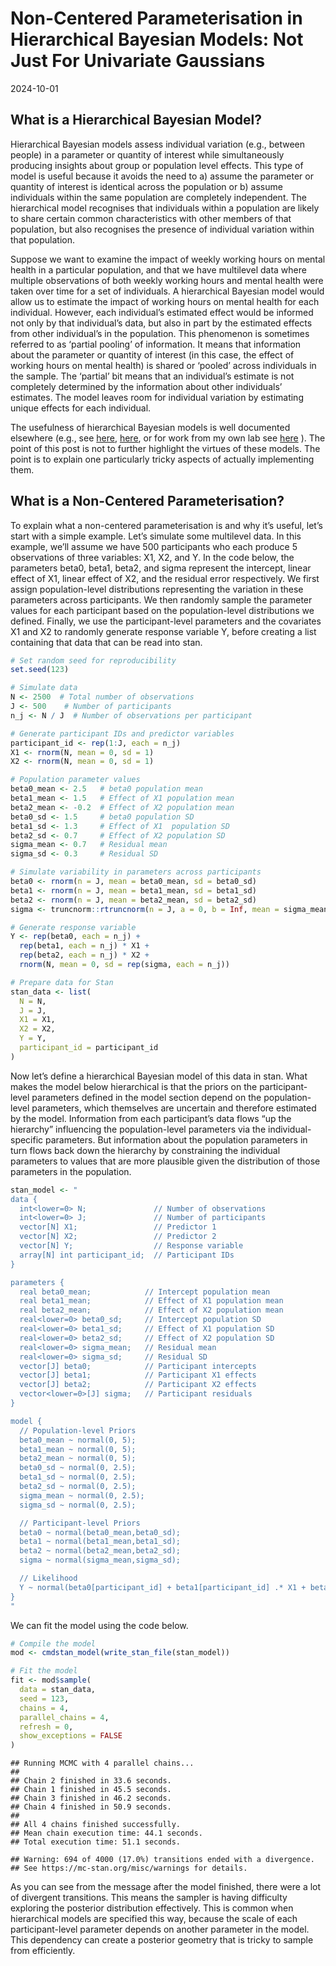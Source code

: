 Non-Centered Parameterisation in Hierarchical Bayesian Models: Not Just
For Univariate Gaussians
================
2024-10-01

## What is a Hierarchical Bayesian Model?

Hierarchical Bayesian models assess individual variation (e.g., between
people) in a parameter or quantity of interest while simultaneously
producing insights about group or population level effects. This type of
model is useful because it avoids the need to a) assume the parameter or
quantity of interest is identical across the population or b) assume
individuals within the same population are completely independent. The
hierarchical model recognises that individuals within a population are
likely to share certain common characteristics with other members of
that population, but also recognises the presence of individual
variation within that population.

Suppose we want to examine the impact of weekly working hours on mental
health in a particular population, and that we have multilevel data
where multiple observations of both weekly working hours and mental
health were taken over time for a set of individuals. A hierarchical
Bayesian model would allow us to estimate the impact of working hours on
mental health for each individual. However, each individual’s estimated
effect would be informed not only by that individual’s data, but also in
part by the estimated effects from other individual’s in the population.
This phenomenon is sometimes referred to as ‘partial pooling’ of
information. It means that information about the parameter or quantity
of interest (in this case, the effect of working hours on mental health)
is shared or ‘pooled’ across individuals in the sample. The ‘partial’
bit means that an individual’s estimate is not completely determined by
the information about other individuals’ estimates. The model leaves
room for individual variation by estimating unique effects for each
individual.

The usefulness of hierarchical Bayesian models is well documented
elsewhere (e.g., see [here](https://pubmed.ncbi.nlm.nih.gov/29595295/),
[here](https://link.springer.com/article/10.3758/s13428-018-1054-3), or
for work from my own lab see
[here](https://link.springer.com/article/10.1007/s42113-023-00173-6) ).
The point of this post is not to further highlight the virtues of these
models. The point is to explain one particularly tricky aspects of
actually implementing them.

## What is a Non-Centered Parameterisation?

To explain what a non-centered parameterisation is and why it’s useful,
let’s start with a simple example. Let’s simulate some multilevel data.
In this example, we’ll assume we have 500 participants who each produce
5 observations of three variables: X1, X2, and Y. In the code below, the
parameters beta0, beta1, beta2, and sigma represent the intercept,
linear effect of X1, linear effect of X2, and the residual error
respectively. We first assign population-level distributions
representing the variation in these parameters across participants. We
then randomly sample the parameter values for each participant based on
the population-level distributions we defined. Finally, we use the
participant-level parameters and the covariates X1 and X2 to randomly
generate response variable Y, before creating a list containing that
data that can be read into stan.

``` r
# Set random seed for reproducibility
set.seed(123)

# Simulate data
N <- 2500  # Total number of observations
J <- 500    # Number of participants
n_j <- N / J  # Number of observations per participant

# Generate participant IDs and predictor variables
participant_id <- rep(1:J, each = n_j)
X1 <- rnorm(N, mean = 0, sd = 1)
X2 <- rnorm(N, mean = 0, sd = 1)

# Population parameter values
beta0_mean <- 2.5   # beta0 population mean
beta1_mean <- 1.5   # Effect of X1 population mean
beta2_mean <- -0.2  # Effect of X2 population mean
beta0_sd <- 1.5     # beta0 population SD
beta1_sd <- 1.3     # Effect of X1  population SD
beta2_sd <- 0.7     # Effect of X2 population SD
sigma_mean <- 0.7   # Residual mean
sigma_sd <- 0.3     # Residual SD

# Simulate variability in parameters across participants
beta0 <- rnorm(n = J, mean = beta0_mean, sd = beta0_sd)
beta1 <- rnorm(n = J, mean = beta1_mean, sd = beta1_sd)
beta2 <- rnorm(n = J, mean = beta2_mean, sd = beta2_sd)
sigma <- truncnorm::rtruncnorm(n = J, a = 0, b = Inf, mean = sigma_mean, sd = sigma_sd)

# Generate response variable
Y <- rep(beta0, each = n_j) + 
  rep(beta1, each = n_j) * X1 + 
  rep(beta2, each = n_j) * X2 + 
  rnorm(N, mean = 0, sd = rep(sigma, each = n_j))

# Prepare data for Stan
stan_data <- list(
  N = N,
  J = J,
  X1 = X1,
  X2 = X2,
  Y = Y,
  participant_id = participant_id
)
```

Now let’s define a hierarchical Bayesian model of this data in stan.
What makes the model below hierarchical is that the priors on the
participant-level parameters defined in the model section depend on the
population-level parameters, which themselves are uncertain and
therefore estimated by the model. Information from each participant’s
data flows “up the hierarchy” influencing the population-level
parameters via the individual-specific parameters. But information about
the population parameters in turn flows back down the hierarchy by
constraining the individual parameters to values that are more plausible
given the distribution of those parameters in the population.

``` r
stan_model <- "
data {
  int<lower=0> N;               // Number of observations
  int<lower=0> J;               // Number of participants
  vector[N] X1;                 // Predictor 1
  vector[N] X2;                 // Predictor 2
  vector[N] Y;                  // Response variable
  array[N] int participant_id;  // Participant IDs
}

parameters {
  real beta0_mean;            // Intercept population mean
  real beta1_mean;            // Effect of X1 population mean
  real beta2_mean;            // Effect of X2 population mean
  real<lower=0> beta0_sd;     // Intercept population SD
  real<lower=0> beta1_sd;     // Effect of X1 population SD
  real<lower=0> beta2_sd;     // Effect of X2 population SD
  real<lower=0> sigma_mean;   // Residual mean
  real<lower=0> sigma_sd;     // Residual SD
  vector[J] beta0;            // Participant intercepts
  vector[J] beta1;            // Participant X1 effects
  vector[J] beta2;            // Participant X2 effects
  vector<lower=0>[J] sigma;   // Participant residuals
}

model {
  // Population-level Priors
  beta0_mean ~ normal(0, 5);
  beta1_mean ~ normal(0, 5);
  beta2_mean ~ normal(0, 5);
  beta0_sd ~ normal(0, 2.5);
  beta1_sd ~ normal(0, 2.5);
  beta2_sd ~ normal(0, 2.5);
  sigma_mean ~ normal(0, 2.5);
  sigma_sd ~ normal(0, 2.5);

  // Participant-level Priors
  beta0 ~ normal(beta0_mean,beta0_sd);
  beta1 ~ normal(beta1_mean,beta1_sd);
  beta2 ~ normal(beta2_mean,beta2_sd);
  sigma ~ normal(sigma_mean,sigma_sd);

  // Likelihood
  Y ~ normal(beta0[participant_id] + beta1[participant_id] .* X1 + beta2[participant_id] .* X2, sigma[participant_id]);
}
"
```

We can fit the model using the code below.

``` r
# Compile the model
mod <- cmdstan_model(write_stan_file(stan_model))

# Fit the model
fit <- mod$sample(
  data = stan_data,
  seed = 123,
  chains = 4,
  parallel_chains = 4,
  refresh = 0,
  show_exceptions = FALSE
)
```

    ## Running MCMC with 4 parallel chains...
    ## 
    ## Chain 2 finished in 33.6 seconds.
    ## Chain 1 finished in 45.5 seconds.
    ## Chain 3 finished in 46.2 seconds.
    ## Chain 4 finished in 50.9 seconds.
    ## 
    ## All 4 chains finished successfully.
    ## Mean chain execution time: 44.1 seconds.
    ## Total execution time: 51.1 seconds.

    ## Warning: 694 of 4000 (17.0%) transitions ended with a divergence.
    ## See https://mc-stan.org/misc/warnings for details.

As you can see from the message after the model finished, there were a
lot of divergent transitions. This means the sampler is having
difficulty exploring the posterior distribution effectively. This is
common when hierarchical models are specified this way, because the
scale of each participant-level parameter depends on another parameter
in the model. This dependency can create a posterior geometry that is
tricky to sample from efficiently.

<!-- This is where the **non-centered parameterisation** can be helpful^[I realise there's a departure from Australian english in writing 'centered' instead of 'centred', but the latter just looks strange to me. So I'll use 'centered'.]. It removes this dependency by reparameterising the participant-level parameters. In the model below, a non-centered parameterisation is applied to beta0, beta1, and beta2 (sigma is a little more complicated since it's bounded at 0. We'll get to that next). As you can see, we now estimate z-scores for these three parameters and then in the `transformed parameters` block unstandardise the parameter via an inverse-z transform. -->
<!-- ```{r model-2,messages=FALSE,warnings=FALSE} -->
<!-- stan_model_nc <- " -->
<!-- data { -->
<!--   int<lower=0> N;               // Number of observations -->
<!--   int<lower=0> J;               // Number of participants -->
<!--   vector[N] X1;                 // Predictor 1 -->
<!--   vector[N] X2;                 // Predictor 2 -->
<!--   vector[N] Y;                  // Response variable -->
<!--   array[N] int participant_id;  // Participant IDs -->
<!-- } -->
<!-- parameters { -->
<!--   real beta0_mean;            // Intercept population mean -->
<!--   real beta1_mean;            // Effect of X1 population mean -->
<!--   real beta2_mean;            // Effect of X2 population mean -->
<!--   real<lower=0> beta0_sd;     // Intercept population SD -->
<!--   real<lower=0> beta1_sd;     // Effect of X1 population SD -->
<!--   real<lower=0> beta2_sd;     // Effect of X2 population SD -->
<!--   real<lower=0> sigma_mean;   // Residual mean -->
<!--   real<lower=0> sigma_sd;     // Residual SD -->
<!--   vector[J] beta0_z;          // Participant intercepts (z-score) -->
<!--   vector[J] beta1_z;          // Participant X1 effects (z-score) -->
<!--   vector[J] beta2_z;          // Participant X2 effects (z-score) -->
<!--   vector<lower=0>[J] sigma;   // Participant residuals -->
<!-- } -->
<!-- transformed parameters { -->
<!--   vector[J] beta0 = beta0_mean + beta0_sd * beta0_z; -->
<!--   vector[J] beta1 = beta1_mean + beta1_sd * beta1_z; -->
<!--   vector[J] beta2 = beta2_mean + beta2_sd * beta2_z; -->
<!-- } -->
<!-- model { -->
<!--   // Population-level Priors -->
<!--   beta0_mean ~ normal(0, 5); -->
<!--   beta1_mean ~ normal(0, 5); -->
<!--   beta2_mean ~ normal(0, 5); -->
<!--   beta0_sd ~ normal(0, 2.5); -->
<!--   beta1_sd ~ normal(0, 2.5); -->
<!--   beta2_sd ~ normal(0, 2.5); -->
<!--   sigma_mean ~ normal(0, 2.5); -->
<!--   sigma_sd ~ normal(0, 2.5); -->
<!--   // Participant-level Priors -->
<!--   beta0 ~ std_normal(); -->
<!--   beta1 ~ std_normal(); -->
<!--   beta2 ~ std_normal(); -->
<!--   sigma ~ normal(sigma_mean,sigma_sd); -->
<!--   // Likelihood -->
<!--   Y ~ normal(beta0[participant_id] + beta1[participant_id] .* X1 + beta2[participant_id] .* X2, sigma[participant_id]); -->
<!-- } -->
<!-- " -->
<!-- # Compile the model -->
<!-- mod_nc <- cmdstan_model(write_stan_file(stan_model_nc)) -->
<!-- # Fit the model -->
<!-- fit_nc <- mod_nc$sample( -->
<!--   data = stan_data, -->
<!--   seed = 123, -->
<!--   chains = 4, -->
<!--   parallel_chains = 4, -->
<!--   refresh = 0, -->
<!--   show_exceptions = FALSE -->
<!-- ) -->
<!-- ``` -->
<!-- We're still getting a lot of divergences and we're hitting the maximum treedepth on many iterations, which suggests that the model still isn't sampling efficiently. This is because we still haven't applied an uncentered parameterisation to `sigma`. We'll do that next. -->
<!-- ## Non-Centered Parameterisation for Truncated Parameters -->
<!-- What makes `beta0`, `beta1`, and `beta2` easy to reparameterise is the fact that these variables can take on any real value. In other words, they're not bounded or constrained to a particular range. So we don't have to worry about the result of the inverse-z transform satisfying a particular constraint. But not all parameters are unbounded. A good example of a bounded parameter is a standard deviation. Standard deviations must be positive. So when estimating these parameters, a common approach is to sample from *truncated distributions* that are constrained to have a lower bound of 0 (as we have in the models above). It's not immediately obvious how the non-centered parameterisation can be applied to parameters that are bounded. -->
<!-- As it turns out, it's actually fairly straightfoward. The trick is to sample the parameter as if it were unconstrained and then convert it via transformation to impose the appropriate constraints. Let's assume we want to apply a non-centered transformation to `sigma` that accounts for the constraint that this parameter should be positive. We can do something like what's done in the R code below. Here, we use the `exp()` function to exponentiate the result of the inverse-z transform, which maps `sigma` to the positive real numbers. Technically, this transformation means that `sigma` is lognormally distributed (in other words, the log of `sigma` is normally distributed). -->
<!-- ```{r sigma-demo-1} -->
<!-- n = 10000                                      #number of samples -->
<!-- sigma_mean = rnorm(n)                          #sample sigma mean -->
<!-- sigma_sd = rtruncnorm(n,a=0)                   #sample sigma sd -->
<!-- sigma_z = rnorm(n)                             #sample sigma z-score -->
<!-- sigma = exp(sigma_mean + sigma_sd * sigma_z)   #unstandardise and convert to positive via exponentiation -->
<!-- hist(sigma) -->
<!-- density(sigma) -->
<!-- ``` -->
<!-- Notice in the output above, however, that the resulting distribution of `sigma` is heavily skewed. This happens because of the exponential transformation. Values that are on the high end of the distribution before the exponentiation get pulled way out when the transformation is applied. It only takes an untransformed value of 10 to produce a transformed value of more than 20,000. A prior that is this heavily skewed can be difficult to sample from. So this transformation may not help us much. This skew can be alleviated to some extent by placing different priors on `sigma_mean` and `sigma_sd`, but a big part of the problem is the exponentiation itself. -->
<!-- Importantly, there are other transformations that we can apply. One that I particularly like is the *softplus* transformation $f(x) = \log(1+e^x)$. This transformation avoids the heavy skew that can sometimes be created by simply exponentiating. Compare the distribution above with the one below. -->
<!-- ```{r sigma-demo-2} -->
<!-- n = 10000                                             #number of samples -->
<!-- sigma_mean = rnorm(n)                                 #sample sigma mean -->
<!-- sigma_sd = rtruncnorm(n,a=0)                          #sample sigma sd -->
<!-- sigma_z = rnorm(n)                                    #sample sigma z-score -->
<!-- sigma = log(1+exp(sigma_mean + sigma_sd * sigma_z))   #unstandardise and convert to positive via softplus -->
<!-- hist(sigma) -->
<!-- density(sigma) -->
<!-- ``` -->
<!-- This second distribution is much less skewed and will be easier to sample from. As with the non-centered parameterisation applied to uncontained parameters, you can change the priors on the distribution by modifying the priors on the population parameters. If you want truncate the distribution at a value other than zero, all you need to do is add a constant. The example below truncates the distribution at 5. -->
<!-- ```{r sigma-demo-3} -->
<!-- n = 10000                                               #number of samples -->
<!-- sigma_mean = rnorm(n)                                   #sample sigma mean -->
<!-- sigma_sd = rtruncnorm(n,a=0)                            #sample sigma sd -->
<!-- sigma_z = rnorm(n)                                      #sample sigma z-score -->
<!-- sigma = 5+log(1+exp(sigma_mean + sigma_sd * sigma_z))   #unstandardise and convert using softplus -->
<!-- hist(sigma) -->
<!-- density(sigma) -->
<!-- ``` -->
<!-- Alternatively, to make the truncation point an *upper bound* instead of a lower bound, simply multiply the result of the transformation by -1 as in the example below. -->
<!-- ```{r sigma-demo-4} -->
<!-- n = 10000                                               #number of samples -->
<!-- sigma_mean = rnorm(n)                                   #sample sigma mean -->
<!-- sigma_sd = rtruncnorm(n,a=0)                            #sample sigma sd -->
<!-- sigma_z = rnorm(n)                                      #sample sigma z-score -->
<!-- sigma = 5-log(1+exp(sigma_mean + sigma_sd * sigma_z))   #unstandardise and convert using softplus -->
<!-- hist(sigma) -->
<!-- density(sigma) -->
<!-- ``` -->
<!-- Here's a model that uses the softplus transformation to apply a non-centered parameterisation to the `sigma` parameter. As you can see, the process is identical to how we reparameterise the `beta` parameters except that the softplus transformation is applied to the parameter after the inverse-z transform is applied. -->
<!-- ```{r model-3,messages=FALSE,warnings=FALSE} -->
<!-- stan_model_ncs <- " -->
<!-- data { -->
<!--   int<lower=0> N;               // Number of observations -->
<!--   int<lower=0> J;               // Number of participants -->
<!--   vector[N] X1;                 // Predictor 1 -->
<!--   vector[N] X2;                 // Predictor 2 -->
<!--   vector[N] Y;                  // Response variable -->
<!--   array[N] int participant_id;  // Participant IDs -->
<!-- } -->
<!-- parameters { -->
<!--   real beta0_mean;            // Intercept population mean -->
<!--   real beta1_mean;            // Effect of X1 population mean -->
<!--   real beta2_mean;            // Effect of X2 population mean -->
<!--   real<lower=0> beta0_sd;     // Intercept population SD -->
<!--   real<lower=0> beta1_sd;     // Effect of X1 population SD -->
<!--   real<lower=0> beta2_sd;     // Effect of X2 population SD -->
<!--   real sigma_mean;            // Residual population mean (before transformation) -->
<!--   real<lower=0> sigma_sd;     // Residual population SD (before transformation) -->
<!--   vector[J] beta0_z;          // Participant intercepts (z-score) -->
<!--   vector[J] beta1_z;          // Participant X1 effects (z-score) -->
<!--   vector[J] beta2_z;          // Participant X2 effects (z-score) -->
<!--   vector[J] sigma_z;          // Participant residuals (z-score, before transformation) -->
<!-- } -->
<!-- transformed parameters { -->
<!--   vector[J] beta0 = beta0_mean + beta0_sd * beta0_z; -->
<!--   vector[J] beta1 = beta1_mean + beta1_sd * beta1_z; -->
<!--   vector[J] beta2 = beta2_mean + beta2_sd * beta2_z; -->
<!--   vector[J] sigma = log1p_exp(sigma_mean + sigma_sd * sigma_z); -->
<!-- } -->
<!-- model { -->
<!--   // Population-level Priors -->
<!--   beta0_mean ~ normal(0, 5); -->
<!--   beta1_mean ~ normal(0, 5); -->
<!--   beta2_mean ~ normal(0, 5); -->
<!--   beta0_sd ~ normal(0, 2.5); -->
<!--   beta1_sd ~ normal(0, 2.5); -->
<!--   beta2_sd ~ normal(0, 2.5); -->
<!--   sigma_mean ~ normal(0, 2.5); -->
<!--   sigma_sd ~ normal(0, 2.5); -->
<!--   // Participant-level Priors -->
<!--   beta0_z ~ std_normal(); -->
<!--   beta1_z ~ std_normal(); -->
<!--   beta2_z ~ std_normal(); -->
<!--   sigma_z ~ std_normal(); -->
<!--   // Likelihood -->
<!--   Y ~ normal(beta0[participant_id] + beta1[participant_id] .* X1 + beta2[participant_id] .* X2, sigma[participant_id]); -->
<!-- } -->
<!-- " -->
<!-- # Compile the model -->
<!-- mod_ncs <- cmdstan_model(write_stan_file(stan_model_ncs)) -->
<!-- # Fit the model -->
<!-- fit_ncs <- mod_ncs$sample( -->
<!--   data = stan_data, -->
<!--   seed = 123, -->
<!--   chains = 4, -->
<!--   parallel_chains = 4, -->
<!--   refresh = 0, -->
<!--   show_exceptions = FALSE -->
<!-- ) -->
<!-- ``` -->
<!-- You can see from the output that there is only a small number divergent transitions, which are rare enough that they shouldn't pose any challenges for interpreting the results (these can probably be further reduced by increasing `adapt_delta` above it's default value of 0.8). There are also no more instances of the maximum treedepth being reached. The summary statistics and traceplot of the population parameters show the model has converged. -->
<!-- ```{r model-3-summary,messages=FALSE,warnings=FALSE} -->
<!-- parameters = c("beta0_mean", "beta1_mean","beta2_mean", "beta0_sd", "beta1_sd","beta2_sd","sigma_mean","sigma_sd","lp__") -->
<!-- fit_ncs$summary(variables = parameters) -->
<!-- mcmc_trace(fit_ncs$draws(variables = parameters)) -->
<!-- ``` -->
<!-- It's also possible to apply non-centered transformations to double bounded parameters that have lower bounds *and* upper bounds (e.g., probability parameters that are constrained between 0 and 1). But there's a bit more to think about with double bounded parameters, so I think I'll address those in a future post. What I really want to get to in this post is how to apply non-centered transformations to multivariate distributions. -->
<!-- ## Non-Centered Parameterisation for Multivariate Distributions -->
<!-- The models presented above assume that individual variation in the parameters are uncorrelated. In other words, knowing one person's value of `beta0` gives us no information about their plausible `beta1` and `beta2` values. However, in many cases, it's reasonable to assume these quantities are correlated. Returning to the example question of how the number of hours we spend working affects our mental health, it's plausible that those with lower levels of mental health overall suffer more from working longer hours. To examine this possibility, we need to allow for the individual-specific parameters to be correlated. First, let's simulate some data where this is the case. The code below simulates data from a model where `beta0`, `beta1`, and `beta2` are correlated, with `Rho` containing the parameter correlation matrix. In principle, we could also allow the untransformed version of `sigma` to also correlate with the `beta` parameters. But the transformation applied to sigma makes the interpretation of this correlation less straightforward. So we'll keep it simple for now and assume `sigma` does not correlate with the `beta` parameters. -->
<!-- ```{r simulate-data-2,messages=FALSE,warnings=FALSE} -->
<!-- # Set random seed for reproducibility -->
<!-- set.seed(123) -->
<!-- # Simulate data -->
<!-- N <- 2500  # Total number of observations -->
<!-- J <- 500    # Number of participants -->
<!-- n_j <- N / J  # Number of observations per participant -->
<!-- # Generate participant IDs and predictor variables -->
<!-- participant_id <- rep(1:J, each = n_j) -->
<!-- X1 <- rnorm(N, mean = 0, sd = 1) -->
<!-- X2 <- rnorm(N, mean = 0, sd = 1) -->
<!-- # Population parameter values -->
<!-- beta0_mean <- 2.5   # beta0 population mean -->
<!-- beta1_mean <- 1.5   # Effect of X1 population mean -->
<!-- beta2_mean <- -0.2  # Effect of X2 population mean -->
<!-- beta0_sd <- 1.5     # beta0 population SD -->
<!-- beta1_sd <- 1.3     # Effect of X1  population SD -->
<!-- beta2_sd <- 0.7     # Effect of X2 population SD -->
<!-- sigma_mean <- 0.7   # Residual mean -->
<!-- sigma_sd <- 0.3     # Residual SD -->
<!-- #Correlation matrix of individual parameters -->
<!-- Rho <- matrix(c(1,0.5,-0.5, -->
<!--                 0.5,1,0.4, -->
<!--                -0.5,0.4,1),nrow=3,byrow=3) -->
<!-- #Diagonal matrix of population standard deviations -->
<!-- D <- diag(c(beta0_sd,beta1_sd,beta2_sd)) -->
<!-- #Population covariance matrix -->
<!-- Sigma = D %*% Rho %*% D -->
<!-- #Vector of population means -->
<!-- Mu = c(beta0_mean,beta1_mean,beta2_mean) -->
<!-- # Generate correlated participant-specific parameters -->
<!-- theta <- MASS::mvrnorm(J, Mu, Sigma) -->
<!-- # Check correlation -->
<!-- cor(theta) -->
<!-- # Calculate participant-specific beta0s and slopes -->
<!-- beta0 <- theta[,1] -->
<!-- beta1 <- theta[,2] -->
<!-- beta2 <- theta[,3] -->
<!-- # Simulate variability in sigma -->
<!-- sigma <- rtruncnorm(n = N, a = 0, b = Inf, mean = sigma_mean, sd = sigma_sd) -->
<!-- # Generate response variable -->
<!-- Y <- rep(beta0, each = n_j) + -->
<!--   rep(beta1, each = n_j) * X1 + -->
<!--   rep(beta2, each = n_j) * X2 + -->
<!--   rnorm(N, mean = 0, sd = rep(sigma, each = n_j)) -->
<!-- # Prepare data for Stan -->
<!-- stan_data <- list( -->
<!--   N = N, -->
<!--   J = J, -->
<!--   X1 = X1, -->
<!--   X2 = X2, -->
<!--   Y = Y, -->
<!--   participant_id = participant_id -->
<!-- ) -->
<!-- ``` -->
<!-- Let's now tweak the model above to account for the covariation between these parameters. As with the uncorrelated versions above, there are a number of ways we can parameterise the model. In the version below, we directly estimate `population_cov`, which is the population covariance matrix of the individual-level parameters. The presence of this covariance matrix increases the amount of information pooling the happens when estimating the model. Whereas in the above models, a participant's estimate of a given parameter was constrained by other participants' estimates *of that same parameter*, now the estimate of each `beta` parameter is influenced by other participants' estimates of not only that same parameter but also of estimates of the other `beta` parameters. This extra pooling of information is especially helpful when there are relatively few observations per individual. The prior distribution of this covariance matrix is an inverse-wishart distribution, a commonly used prior for estimating covariance matrices, with 4 degrees of freedom and an identity scale matrix. The model also includes a `generated quantities` block that converts the population covariance matrix into a vector of population SDs and a population correlation matrix. -->
<!-- ```{r fit-model-4,messages=FALSE,warnings=FALSE} -->
<!-- stan_model_mv_cov <- " -->
<!-- data { -->
<!--   int<lower=0> N;               // Number of observations -->
<!--   int<lower=0> J;               // Number of participants -->
<!--   vector[N] X1;                 // Predictor 1 -->
<!--   vector[N] X2;                 // Predictor 2 -->
<!--   vector[N] Y;                  // Response variable -->
<!--   array[N] int participant_id;  // Participant IDs -->
<!-- } -->
<!-- parameters { -->
<!--   vector[3] population_means;          // Population means for beta0, beta1, beta2 -->
<!--   cov_matrix[3] population_cov;        // Covariance matrix for beta0, beta1, and beta2 -->
<!--   array[J] vector[3] theta;            // Individual-level beta0, beta1, and beta2 estimates -->
<!--   real sigma_mean;                     // Residual population mean (before transformation) -->
<!--   real<lower=0> sigma_sd;              // Residual population SD (before transformation) -->
<!--   vector[J] sigma_z;                   // Individual-level residuals (z-score, before transformation) -->
<!-- } -->
<!-- transformed parameters { -->
<!--   vector[J] sigma = log1p_exp(sigma_mean + sigma_sd * sigma_z); -->
<!--   vector[J] beta0 = to_vector(theta[,1]); -->
<!--   vector[J] beta1 = to_vector(theta[,2]); -->
<!--   vector[J] beta2 = to_vector(theta[,3]); -->
<!-- } -->
<!-- model { -->
<!--   // Population-level priors -->
<!--   population_means ~ normal(0, 5); -->
<!--   population_cov ~ inv_wishart(4,identity_matrix(3)); -->
<!--   sigma_mean ~ normal(0, 2.5); -->
<!--   sigma_sd ~ normal(0, 2.5); -->
<!--   // Participant-level priors -->
<!--   theta ~ multi_normal(population_means, population_cov); -->
<!--   sigma_z ~ std_normal(); -->
<!--   // Likelihood -->
<!--   Y ~ normal(beta0[participant_id] + beta1[participant_id] .* X1 + beta2[participant_id] .* X2, sigma[participant_id]); -->
<!-- } -->
<!-- generated quantities { -->
<!--   //Convert population covariance matrix to population correlation matrix -->
<!--   vector[3] population_sds = sqrt(diagonal(population_cov)); //extract variances and convert to SDs -->
<!--   //The code below equates to: diag_matrix(population_sds)^-1 *  population_cov * diag_matrix(population_sds)^-1 -->
<!--   corr_matrix[3] population_corr = mdivide_right_spd(mdivide_left_spd(diag_matrix(population_sds),population_cov),diag_matrix(population_sds)); -->
<!-- }" -->
<!-- # Compile the model -->
<!-- mod_mv_cov <- cmdstan_model(write_stan_file(stan_model_mv_cov)) -->
<!-- # Fit the model -->
<!-- fit_mv_cov <- mod_mv_cov$sample( -->
<!--   data = stan_data, -->
<!--   seed = 123, -->
<!--   chains = 4, -->
<!--   parallel_chains = 4, -->
<!--   refresh = 0, -->
<!--   show_exceptions = FALSE -->
<!-- ) -->
<!-- ``` -->
<!-- The model below shows another way to parameterise a model with correlated individual-level parameters. This version decouples the standard deviations of the population distributions from the correlations. Separating the standard deviations from the correlations in this way avoids the problem of the scale of the population distributions influencing the degree of covariation between the parameters, which can happen when the covariance matrix is directly estimated. The major change in this model is that we separately estimate `population_corr` which is the population correlation matrix of the individual-level parameters and `population_sds` which is the standard deviation of the population distributions. The code `quad_form_diag(population_corr, population_sds)` converts the correlation matrix and vector of SDs to a covariance matrix, which is needed to compute the PDF of the multivariate normal distribution (this is the opposite operation to what is done in the `generated quantities` block of the model above). The prior distribution of this correlation matrix is an LKJ distribution with a concentration parameter of 1, which is a uniform prior across all possible correlation matrices. -->
<!-- ```{r fit-model-5,messages=FALSE,warnings=FALSE} -->
<!-- stan_model_mv_cor <- " -->
<!-- data { -->
<!--   int<lower=0> N;               // Number of observations -->
<!--   int<lower=0> J;               // Number of participants -->
<!--   vector[N] X1;                 // Predictor 1 -->
<!--   vector[N] X2;                 // Predictor 2 -->
<!--   vector[N] Y;                  // Response variable -->
<!--   array[N] int participant_id;  // Participant IDs -->
<!-- } -->
<!-- parameters { -->
<!--   vector[3] population_means;          // Population means for beta0, beta1, beta2 -->
<!--   vector<lower=0>[3] population_sds;   // Population SDs for beta0, beta1, beta2 -->
<!--   corr_matrix[3] population_corr;      // Correlation matrix for beta0, beta1, and beta2 -->
<!--   array[J] vector[3] theta;            // Individual-level beta0, beta1, and beta2 estimates -->
<!--   real sigma_mean;                     // Residual population mean (before transformation) -->
<!--   real<lower=0> sigma_sd;              // Residual population SD (before transformation) -->
<!--   vector[J] sigma_z;                   // Individual-level residuals (z-score, before transformation) -->
<!-- } -->
<!-- transformed parameters { -->
<!--   vector[J] sigma = log1p_exp(sigma_mean + sigma_sd * sigma_z); -->
<!--   vector[J] beta0 = to_vector(theta[,1]); -->
<!--   vector[J] beta1 = to_vector(theta[,2]); -->
<!--   vector[J] beta2 = to_vector(theta[,3]); -->
<!-- } -->
<!-- model { -->
<!--   // Population-level priors -->
<!--   population_means ~ normal(0, 5); -->
<!--   population_sds ~ normal(0, 2.5); -->
<!--   population_corr ~ lkj_corr(1); -->
<!--   sigma_mean ~ normal(0, 2.5); -->
<!--   sigma_sd ~ normal(0, 2.5); -->
<!--   // Participant-level priors -->
<!--   theta ~ multi_normal(population_means, quad_form_diag(population_corr, population_sds)); -->
<!--   sigma_z ~ std_normal(); -->
<!--   // Likelihood -->
<!--   Y ~ normal(beta0[participant_id] + beta1[participant_id] .* X1 + beta2[participant_id] .* X2, sigma[participant_id]); -->
<!-- }" -->
<!-- # Compile the model -->
<!-- mod_mv_cor <- cmdstan_model(write_stan_file(stan_model_mv_cor)) -->
<!-- # Fit the model -->
<!-- fit_mv_cor <- mod_mv_cor$sample( -->
<!--   data = stan_data, -->
<!--   seed = 123, -->
<!--   chains = 4, -->
<!--   parallel_chains = 4, -->
<!--   refresh = 0, -->
<!--   show_exceptions = FALSE -->
<!-- ) -->
<!-- ``` -->
<!-- Finally, the version below extends on the version above and implements a non-centered version of this model. The first change here is that we're no longer estimating the correlation matrix. Instead, we're estimating the cholesky factor of the correlation matrix, which makes things computationally simpler (we adopt the commonly used `L_` notation to denote cholesky factors here). Once we compute the cholesky factor of the covariance matrix, we apply the multivariate version of the inverse-z transform to compute the values of `beta0`, `beta1`, and `beta2`. And then we can compute the likelihood in the same way we have in the previous model. The model below also includes a `generated quantities` block which converts the cholesky factor of the population correlation matrix to the raw correlation matrix, so that these correlations can be more easily interpreted. -->
<!-- ```{r fit-model-6,messages=FALSE,warnings=FALSE} -->
<!-- stan_model_mv_cor_nc <- " -->
<!-- data { -->
<!--   int<lower=0> N;               // Number of observations -->
<!--   int<lower=0> J;               // Number of participants -->
<!--   vector[N] X1;                 // Predictor 1 -->
<!--   vector[N] X2;                 // Predictor 2 -->
<!--   vector[N] Y;                  // Response variable -->
<!--   array[N] int participant_id;  // Participant IDs -->
<!-- } -->
<!-- parameters { -->
<!--   vector[3] population_means;                     // Population means for beta0, beta1, beta2 -->
<!--   vector<lower=0>[3] population_sds;              // Population SDs for beta0, beta1, beta2 -->
<!--   cholesky_factor_corr[3] L_population_corr;      // Cholesky factor of correlation matrix for beta0, beta1, and beta2 -->
<!--   matrix[J,3] theta_z;                            // Individual-level beta0, beta1, and beta2 estimates (z-score) -->
<!--   real sigma_mean;                                // Residual population mean (before transformation) -->
<!--   real<lower=0> sigma_sd;                         // Residual population SD (before transformation) -->
<!--   vector[J] sigma_z;                              // Individual-level residuals (z-score, before transformation) -->
<!-- } -->
<!-- transformed parameters { -->
<!--   vector[J] sigma = log1p_exp(sigma_mean + sigma_sd * sigma_z); -->
<!--   matrix[3,3] L_population_cov = diag_pre_multiply(population_sds,L_population_corr); -->
<!--   matrix[J,3] theta = rep_matrix(population_means',J) + theta_z * L_population_cov'; -->
<!--   vector[J] beta0 = theta[,1]; -->
<!--   vector[J] beta1 = theta[,2]; -->
<!--   vector[J] beta2 = theta[,3]; -->
<!-- } -->
<!-- model { -->
<!--   // Population-level priors -->
<!--   population_means ~ normal(0, 5); -->
<!--   population_sds ~ normal(0, 2.5); -->
<!--   L_population_corr ~ lkj_corr_cholesky(1); -->
<!--   sigma_mean ~ normal(0, 2.5); -->
<!--   sigma_sd ~ normal(0, 2.5); -->
<!--   // Participant-level priors -->
<!--   to_vector(theta_z) ~ std_normal(); -->
<!--   sigma_z ~ std_normal(); -->
<!--   // Likelihood -->
<!--   Y ~ normal(beta0[participant_id] + beta1[participant_id] .* X1 + beta2[participant_id] .* X2, sigma[participant_id]); -->
<!-- } -->
<!-- generated quantities { -->
<!--   //Compute population correlation matrix from its cholesky factor -->
<!--   corr_matrix[3] population_corr = multiply_lower_tri_self_transpose(L_population_corr); -->
<!-- } -->
<!-- " -->
<!-- # Compile the model -->
<!-- mod_mv_cor_nc <- cmdstan_model(write_stan_file(stan_model_mv_cor_nc)) -->
<!-- # Fit the model -->
<!-- fit_mv_cor_nc <- mod_mv_cor_nc$sample( -->
<!--   data = stan_data, -->
<!--   seed = 123, -->
<!--   chains = 4, -->
<!--   parallel_chains = 4, -->
<!--   refresh = 0, -->
<!--   show_exceptions = FALSE -->
<!-- ) -->
<!-- ``` -->
<!-- As can be seen from the output below, all three of these models produce roughly the same parameter estimates. -->
<!-- ```{r model-5-summary,messages=FALSE,warnings=FALSE} -->
<!-- parameters = c("population_means","population_sds", "population_corr","sigma_mean","sigma_sd","lp__") -->
<!-- fit_mv_cov$summary(variables = parameters) -->
<!-- fit_mv_cor$summary(variables = parameters) -->
<!-- fit_mv_cor_nc$summary(variables = parameters) -->
<!-- ``` -->
<!-- None of these models had any issues with sampling efficiency when applied to these data, but notice that the non-centered version finished much more quickly. In other datasets or for higher-dimensional models, these three parameterisations might differ quite substantially in how efficiently they're able to explore the posterior. So if one parameterisation isn't quite working, try one of the others! -->
